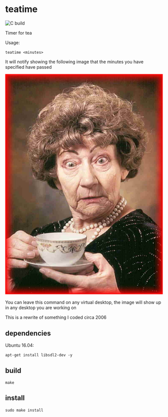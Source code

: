 # teatime
![C build](https://github.com/jordiprats/teatime/workflows/C%20build/badge.svg?branch=master)

Timer for tea

Usage:

```
teatime <minutes>
```

It will notify showing the following image that the minutes you have specified have passed

![tea time](https://raw.githubusercontent.com/jordiprats/teatime/master/alarm.bmp "It's tea time!")

You can leave this command on any virtual desktop, the image will show up in any desktop you are working on

This is a rewrite of something I coded circa 2006

## dependencies

Ubuntu 16.04: 

```
apt-get install libsdl2-dev -y
```

## build

```
make
```

## install

```
sudo make install
```
